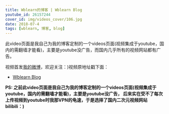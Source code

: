 ```yaml
---
title: Wblearn的博客 | Wblearn Blog
youtube_id: 26157244
cover_id: img/videos_cover/106.jpg
date: 2018-07-4
tags: [wblearn, 博客, blog]
---
```

此video页面是我自己为我的博客定制的一个videos页面(视频集成于youtube，国内的需翻墙才能看)，主要是youtube没广告，而国内几乎所有的视频网站都有广告。

视频首发[我的微博](http://weibo.com/wudalanggd)，欢迎关注：)视频原地址戳下面：

* [Wblearn Blog](https://www.bilibili.com/video/av26157244)

**PS:	之前此video页面是我自己为我的博客定制的一个videos页面(视频集成于youtube，国内的需翻墙才能看)，主要是youtube没广告，
后来实在受不了每次上传视频到youtube时我那VPN的龟速，于是选择了国内二次元视频网站bilibili：)**
